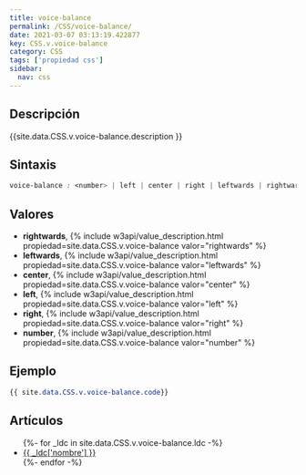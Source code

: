 ```yaml
---
title: voice-balance
permalink: /CSS/voice-balance/
date: 2021-03-07 03:13:19.422877
key: CSS.v.voice-balance
category: CSS
tags: ['propiedad css']
sidebar: 
  nav: css
---
```


## Descripción
{{site.data.CSS.v.voice-balance.description }}

## Sintaxis
~~~css
voice-balance : <number> | left | center | right | leftwards | rightwards
~~~

## Valores
* **rightwards**,  {% include w3api/value_description.html propiedad=site.data.CSS.v.voice-balance valor="rightwards" %}
* **leftwards**,  {% include w3api/value_description.html propiedad=site.data.CSS.v.voice-balance valor="leftwards" %}
* **center**,  {% include w3api/value_description.html propiedad=site.data.CSS.v.voice-balance valor="center" %}
* **left**,  {% include w3api/value_description.html propiedad=site.data.CSS.v.voice-balance valor="left" %}
* **right**,  {% include w3api/value_description.html propiedad=site.data.CSS.v.voice-balance valor="right" %}
* **number**,  {% include w3api/value_description.html propiedad=site.data.CSS.v.voice-balance valor="number" %}

## Ejemplo
~~~css
{{ site.data.CSS.v.voice-balance.code}}
~~~

## Artículos
<ul>
{%- for _ldc in site.data.CSS.v.voice-balance.ldc -%}
   <li>
       <a href="{{_ldc['url'] }}">{{ _ldc['nombre'] }}</a>
   </li>
{%- endfor -%}
</ul>
